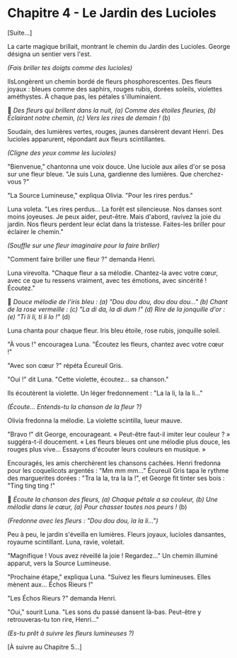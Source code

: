 # Chapitre 4 - Le Jardin des Lucioles

[Suite...]

La carte magique brillait, montrant le chemin du Jardin des Lucioles. George désigna un sentier vers l'est.

*(Fais briller tes doigts comme des lucioles)*

IlsLongèrent un chemin bordé de fleurs phosphorescentes. Des fleurs joyaux : bleues comme des saphirs, rouges rubis, dorées soleils, violettes améthystes.  À chaque pas, les pétales s'illuminaient.

🎵 *Des fleurs qui brillent dans la nuit, (a)
Comme des étoiles fleuries, (b)
Éclairant notre chemin, (c)
Vers les rires de demain !* (b)

Soudain, des lumières vertes, rouges, jaunes dansèrent devant Henri. Des lucioles apparurent, répondant aux fleurs scintillantes.

*(Cligne des yeux comme les lucioles)*

"Bienvenue," chantonna une voix douce. Une luciole aux ailes d'or se posa sur une fleur bleue. "Je suis Luna, gardienne des lumières. Que cherchez-vous ?"

"La Source Lumineuse," expliqua Olivia. "Pour les rires perdus."

Luna voleta. "Les rires perdus... La forêt est silencieuse. Nos danses sont moins joyeuses. Je peux aider, peut-être. Mais d'abord, ravivez la joie du jardin. Nos fleurs perdent leur éclat dans la tristesse. Faites-les briller pour éclairer le chemin."

*(Souffle sur une fleur imaginaire pour la faire briller)*

"Comment faire briller une fleur ?" demanda Henri.

Luna virevolta. "Chaque fleur a sa mélodie. Chantez-la avec votre cœur, avec ce que tu ressens vraiment, avec tes émotions,  avec sincérité ! Écoutez."

🎵 *Douce mélodie de l'iris bleu : (a)
"Dou dou dou, dou dou dou..." (b)
Chant de la rose vermeille : (c)
"La di da, la di dum !" (d)
Rire de la jonquille d'or : (e)
"Ti li li, ti li lo !"* (d)

Luna chanta pour chaque fleur. Iris bleu étoile, rose rubis, jonquille soleil.

"À vous !" encouragea Luna. "Écoutez les fleurs, chantez avec votre cœur !"

"Avec son cœur ?" répéta Écureuil Gris.

"Oui !" dit Luna. "Cette violette, écoutez... sa chanson."

Ils écoutèrent la violette. Un léger fredonnement : "La la li, la la li..."

*(Écoute... Entends-tu la chanson de la fleur ?)*

Olivia fredonna la mélodie. La violette scintilla, lueur mauve.

"Bravo !" dit George, encourageant.  «  Peut-être faut-il imiter leur couleur ? »  suggéra-t-il doucement. «  Les fleurs bleues ont une mélodie plus douce,  les rouges plus vive…  Essayons d'écouter leurs couleurs en musique. »

Encouragés, les amis cherchèrent les chansons cachées. Henri fredonna pour les coquelicots argentés : "Mm mm mm..." Écureuil Gris tapa le rythme des marguerites dorées : "Tra la la, tra la la !", et George fit tinter ses bois : "Ting ting ting !"

🎵 *Écoute la chanson des fleurs, (a)
Chaque pétale a sa couleur, (b)
Une mélodie dans le cœur, (a)
Pour chasser toutes nos peurs !* (b)

*(Fredonne avec les fleurs : "Dou dou dou, la la li...")*

Peu à peu, le jardin s'éveilla en lumières. Fleurs joyaux, lucioles dansantes, royaume scintillant. Luna, ravie, voletait.

"Magnifique ! Vous avez réveillé la joie ! Regardez..." Un chemin illuminé apparut, vers la Source Lumineuse.

"Prochaine étape," expliqua Luna. "Suivez les fleurs lumineuses. Elles mènent aux... Échos Rieurs !"

"Les Échos Rieurs ?" demanda Henri.

"Oui," sourit Luna. "Les sons du passé dansent là-bas. Peut-être y retrouveras-tu ton rire, Henri..."

*(Es-tu prêt à suivre les fleurs lumineuses ?)*

[À suivre au Chapitre 5...]